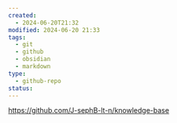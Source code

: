 ```yaml
---
created:
  - 2024-06-20T21:32
modified: 2024-06-20 21:33
tags:
  - git
  - github
  - obsidian
  - markdown
type:
  - github-repo
status: 
---
```

https://github.com/J-sephB-lt-n/knowledge-base
